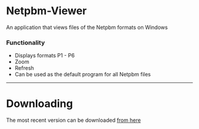 # Netpbm-Viewer
An application that views files of the Netpbm formats on Windows

### Functionality
- Displays formats P1 - P6
- Zoom
- Refresh
- Can be used as the default program for all Netpbm files

---
# Downloading
The most recent version can be downloaded [from here](https://github.com/jist99/Netpbm-Viewer/releases/download/1.0/Netpbm.Viewer.exe)
